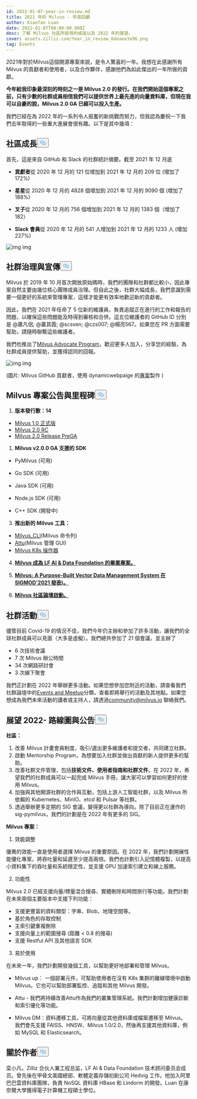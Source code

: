 ```yaml
---
id: 2022-01-07-year-in-review.md
title: 2021 年的 Milvus - 年度回顧
author: Xiaofan Luan
date: 2022-01-07T00:00:00.000Z
desc: 了解 Milvus 社區所取得的成就以及 2022 年的展望。
cover: assets.zilliz.com/Year_in_review_6deaee3a96.png
tag: Events
---
```

<p>2021年對於Milvus這個開源專案來說，是令人驚喜的一年。我想在此感謝所有 Milvus 的貢獻者和使用者，以及合作夥伴，感謝他們為如此傑出的一年所做的貢獻。</p>
<p><strong>今年給我印象最深刻的時刻之一是 Milvus 2.0 的發行。在我們開始這個專案之前，只有少數的社群成員相信我們可以提供世界上最先進的向量資料庫，但現在我可以自豪的說，Milvus 2.0 GA 已經可以投入生產。</strong></p>
<p>我們已經在為 2022 年的一系列令人振奮的新挑戰而努力，但我認為慶祝一下我們去年取得的一些重大進展會很有趣。以下是其中幾項：</p>
<h2 id="Community-Growth" class="common-anchor-header">社區成長<button data-href="#Community-Growth" class="anchor-icon" translate="no">
      <svg translate="no"
        aria-hidden="true"
        focusable="false"
        height="20"
        version="1.1"
        viewBox="0 0 16 16"
        width="16"
      >
        <path
          fill="#0092E4"
          fill-rule="evenodd"
          d="M4 9h1v1H4c-1.5 0-3-1.69-3-3.5S2.55 3 4 3h4c1.45 0 3 1.69 3 3.5 0 1.41-.91 2.72-2 3.25V8.59c.58-.45 1-1.27 1-2.09C10 5.22 8.98 4 8 4H4c-.98 0-2 1.22-2 2.5S3 9 4 9zm9-3h-1v1h1c1 0 2 1.22 2 2.5S13.98 12 13 12H9c-.98 0-2-1.22-2-2.5 0-.83.42-1.64 1-2.09V6.25c-1.09.53-2 1.84-2 3.25C6 11.31 7.55 13 9 13h4c1.45 0 3-1.69 3-3.5S14.5 6 13 6z"
        ></path>
      </svg>
    </button></h2><p>首先，這是來自 GitHub 和 Slack 的社群統計摘要。截至 2021 年 12 月底</p>
<ul>
<li><p><strong>貢獻者</strong>從 2020 年 12 月的 121 位增加到 2021 年 12 月的 209 位 (增加了 172%)</p></li>
<li><p><strong>星星</strong>從 2020 年 12 月的 4828 個增加到 2021 年 12 月的 9090 個 (增加了 188%)</p></li>
<li><p><strong>叉子</strong>從 2020 年 12 月的 756 個增加到 2021 年 12 月的 1383 個（增加了 182）</p></li>
<li><p><strong>Slack 會員</strong>從 2020 年 12 月的 541 人增加到 2021 年 12 月的 1233 人 (增加 227%)</p></li>
</ul>
<p>
  
   <span class="img-wrapper"> <img translate="no" src="https://assets.zilliz.com/1_1_e94deb087f.png" alt="img" class="doc-image" id="img" />
   </span> <span class="img-wrapper"> <span>img</span> </span></p>
<h2 id="Community-Governance-and-Advocacy" class="common-anchor-header">社群治理與宣傳<button data-href="#Community-Governance-and-Advocacy" class="anchor-icon" translate="no">
      <svg translate="no"
        aria-hidden="true"
        focusable="false"
        height="20"
        version="1.1"
        viewBox="0 0 16 16"
        width="16"
      >
        <path
          fill="#0092E4"
          fill-rule="evenodd"
          d="M4 9h1v1H4c-1.5 0-3-1.69-3-3.5S2.55 3 4 3h4c1.45 0 3 1.69 3 3.5 0 1.41-.91 2.72-2 3.25V8.59c.58-.45 1-1.27 1-2.09C10 5.22 8.98 4 8 4H4c-.98 0-2 1.22-2 2.5S3 9 4 9zm9-3h-1v1h1c1 0 2 1.22 2 2.5S13.98 12 13 12H9c-.98 0-2-1.22-2-2.5 0-.83.42-1.64 1-2.09V6.25c-1.09.53-2 1.84-2 3.25C6 11.31 7.55 13 9 13h4c1.45 0 3-1.69 3-3.5S14.5 6 13 6z"
        ></path>
      </svg>
    </button></h2><p>Milvus 於 2019 年 10 月首次開放原始碼時，我們的團隊和社群都比較小，因此專案自然主要由幾位核心團隊成員治理。但自此之後，社群大幅成長，我們意識到需要一個更好的系統來管理專案，這樣才能更有效率地歡迎新的貢獻者。</p>
<p>因此，我們在 2021 年任命了 5 位新的維護員，負責追蹤正在進行的工作和報告的問題，以確保這些問題能及時得到審核和合併。這五位維護者的 GitHub ID 分別是 @蕭凡侶; @叢其霞; @scsven; @czs007; @楊亮567。如果您在 PR 方面需要幫助，請隨時聯繫這些維護者。</p>
<p>我們也推出了<a href="https://milvus.io/community/milvus_advocate.md">Milvus Advocate Program</a>，歡迎更多人加入，分享您的經驗，為社群成員提供幫助，並獲得認同的回報。</p>
<p>
  
   <span class="img-wrapper"> <img translate="no" src="https://assets.zilliz.com/1_2_835f379fb0.png" alt="img" class="doc-image" id="img" />
   </span> <span class="img-wrapper"> <span>img</span> </span></p>
<p>(圖片: Milvus GitHub 貢獻者，使用 dynamicwebpaige 的<a href="https://github.com/dynamicwebpaige/nanowrimo-2021/blob/main/15_VS_Code_contributors.ipynb">專案</a>製作 )</p>
<h2 id="Milvus-Project-Announcements-and-Milestones" class="common-anchor-header">Milvus 專案公告與里程碑<button data-href="#Milvus-Project-Announcements-and-Milestones" class="anchor-icon" translate="no">
      <svg translate="no"
        aria-hidden="true"
        focusable="false"
        height="20"
        version="1.1"
        viewBox="0 0 16 16"
        width="16"
      >
        <path
          fill="#0092E4"
          fill-rule="evenodd"
          d="M4 9h1v1H4c-1.5 0-3-1.69-3-3.5S2.55 3 4 3h4c1.45 0 3 1.69 3 3.5 0 1.41-.91 2.72-2 3.25V8.59c.58-.45 1-1.27 1-2.09C10 5.22 8.98 4 8 4H4c-.98 0-2 1.22-2 2.5S3 9 4 9zm9-3h-1v1h1c1 0 2 1.22 2 2.5S13.98 12 13 12H9c-.98 0-2-1.22-2-2.5 0-.83.42-1.64 1-2.09V6.25c-1.09.53-2 1.84-2 3.25C6 11.31 7.55 13 9 13h4c1.45 0 3-1.69 3-3.5S14.5 6 13 6z"
        ></path>
      </svg>
    </button></h2><ol>
<li><strong>版本發行數：14</strong></li>
</ol>
<ul>
<li><a href="https://milvus.io/blog/Whats-Inside-Milvus-1.0.md">Milvus 1.0 正式版</a></li>
<li><a href="https://milvus.io/blog/milvus2.0-redefining-vector-database.md">Milvus 2.0 RC</a></li>
<li><a href="https://milvus.io/docs/v2.0.x/release_notes.md#v200-PreGA">Milvus 2.0 Release PreGA</a></li>
</ul>
<ol>
<li><strong>Milvus v2.0.0 GA 支援的 SDK</strong></li>
</ol>
<ul>
<li><p>PyMilvus (可用)</p></li>
<li><p>Go SDK (可用)</p></li>
<li><p>Java SDK (可用)</p></li>
<li><p>Node.js SDK (可用)</p></li>
<li><p>C++ SDK (開發中)</p></li>
</ul>
<ol start="3">
<li><strong>推出新的 Milvus 工具：</strong></li>
</ol>
<ul>
<li><a href="https://github.com/zilliztech/milvus_cli#community">Milvus_CLI</a>(Milvus 命令列)</li>
<li><a href="https://github.com/zilliztech/attu">Attu</a>(Milvus 管理 GUI)</li>
<li><a href="https://github.com/milvus-io/milvus-operator">Milvus K8s 操作器</a></li>
</ul>
<ol start="4">
<li><p><strong><a href="https://lfaidata.foundation/blog/2021/06/23/lf-ai-data-foundation-announces-graduation-of-milvus-project/">Milvus 成為 LF AI &amp; Data Foundation 的畢業專案。</a></strong></p></li>
<li><p><strong><a href="https://www.cs.purdue.edu/homes/csjgwang/pubs/SIGMOD21_Milvus.pdf">Milvus: A Purpose-Built Vector Data Management System 在 SIGMOD'2021 發表</a>)<a href="https://www.cs.purdue.edu/homes/csjgwang/pubs/SIGMOD21_Milvus.pdf">。</a></strong></p></li>
<li><p><strong><a href="https://discuss.milvus.io/">Milvus 社區論壇啟動。</a></strong></p></li>
</ol>
<h2 id="Community-Events" class="common-anchor-header">社群活動<button data-href="#Community-Events" class="anchor-icon" translate="no">
      <svg translate="no"
        aria-hidden="true"
        focusable="false"
        height="20"
        version="1.1"
        viewBox="0 0 16 16"
        width="16"
      >
        <path
          fill="#0092E4"
          fill-rule="evenodd"
          d="M4 9h1v1H4c-1.5 0-3-1.69-3-3.5S2.55 3 4 3h4c1.45 0 3 1.69 3 3.5 0 1.41-.91 2.72-2 3.25V8.59c.58-.45 1-1.27 1-2.09C10 5.22 8.98 4 8 4H4c-.98 0-2 1.22-2 2.5S3 9 4 9zm9-3h-1v1h1c1 0 2 1.22 2 2.5S13.98 12 13 12H9c-.98 0-2-1.22-2-2.5 0-.83.42-1.64 1-2.09V6.25c-1.09.53-2 1.84-2 3.25C6 11.31 7.55 13 9 13h4c1.45 0 3-1.69 3-3.5S14.5 6 13 6z"
        ></path>
      </svg>
    </button></h2><p>儘管目前 Covid-19 的情況不佳，我們今年仍主辦和參加了許多活動，讓我們的全球社群成員可以見面（大多是虛擬）。我們總共參加了 21 個會議，並主辦了</p>
<ul>
<li>6 次技術會議</li>
<li>7 次 Milvus 辦公時間</li>
<li>34 次網路研討會</li>
<li>3 次線下聚會</li>
</ul>
<p>我們正計劃在 2022 年舉辦更多活動。如果您想參加您附近的活動，請查看我們社群論壇中的<a href="https://discuss.milvus.io/c/events-and-meetups/13">Events and Meetup</a>分類，查看即將舉行的活動及其地點。如果您想成為我們未來活動的講者或主持人，請透過<a href="mailto:community@milvus.io">community@milvus.io</a> 聯絡我們。</p>
<h2 id="Looking-Ahead-to-2022--Roadmap--Announcement" class="common-anchor-header">展望 2022- 路線圖與公告<button data-href="#Looking-Ahead-to-2022--Roadmap--Announcement" class="anchor-icon" translate="no">
      <svg translate="no"
        aria-hidden="true"
        focusable="false"
        height="20"
        version="1.1"
        viewBox="0 0 16 16"
        width="16"
      >
        <path
          fill="#0092E4"
          fill-rule="evenodd"
          d="M4 9h1v1H4c-1.5 0-3-1.69-3-3.5S2.55 3 4 3h4c1.45 0 3 1.69 3 3.5 0 1.41-.91 2.72-2 3.25V8.59c.58-.45 1-1.27 1-2.09C10 5.22 8.98 4 8 4H4c-.98 0-2 1.22-2 2.5S3 9 4 9zm9-3h-1v1h1c1 0 2 1.22 2 2.5S13.98 12 13 12H9c-.98 0-2-1.22-2-2.5 0-.83.42-1.64 1-2.09V6.25c-1.09.53-2 1.84-2 3.25C6 11.31 7.55 13 9 13h4c1.45 0 3-1.69 3-3.5S14.5 6 13 6z"
        ></path>
      </svg>
    </button></h2><p><strong>社區：</strong></p>
<ol>
<li>改善 Milvus 計畫會員制度，吸引/選出更多維護者和提交者，共同建立社群。</li>
<li>啟動 Mentorship Program，為想要加入社群並做出貢獻的新人提供更多的幫助。</li>
<li>改善社群文件管理，包括<strong>技術文件、使用者指南和社群文件</strong>。在 2022 年，希望我們的社群成員可以一起完成 Milvus 手冊，讓大家可以學習如何更好的使用 Milvus。</li>
<li>加強與其他開源社群的合作與互動，包括上游人工智能社群，以及 Milvus 所依賴的 Kubernetes、MinIO、etcd 和 Pulsar 等社群。</li>
<li>透過舉辦更多定期的 SIG 會議，變得更以社群為導向。除了目前正在運作的 sig-pymilvus，我們的計劃是在 2022 年有更多的 SIG。</li>
</ol>
<p><strong>Milvus 專案：</strong></p>
<ol>
<li>效能調整</li>
</ol>
<p>優異的效能一直是使用者選擇 Milvus 的重要原因。在 2022 年，我們計劃開展性能優化專案，將吞吐量和延遲至少提高兩倍。我們也計劃引入記憶體複製，以提高小資料集下的吞吐量和系統穩定性，並支援 GPU 加速索引建立和線上服務。</p>
<ol start="2">
<li>功能性</li>
</ol>
<p>Milvus 2.0 已經支援向量/標量混合搜尋、實體刪除和時間旅行等功能。我們計劃在未來兩個主要版本中支援下列功能：</p>
<ul>
<li>支援更豐富的資料類型：字串、Blob、地理空間等。</li>
<li>基於角色的存取控制</li>
<li>主索引鍵重複刪除</li>
<li>支援向量上的範圍搜尋 (距離 &lt; 0.8 的搜尋)</li>
<li>支援 Restful API 及其他語言 SDK</li>
</ul>
<ol start="3">
<li>易於使用</li>
</ol>
<p>在未來一年，我們計劃開發幾個工具，以幫助更好地部署和管理 Milvus。</p>
<ul>
<li><p>Milvus up：  一個部署元件，可幫助使用者在沒有 K8s 集群的離線環境中啟動 Milvus。它也可以幫助部署監控、追蹤和其他 Milvus 開發。</p></li>
<li><p>Attu - 我們將持續改善Attu作為我們的叢集管理系統。我們計劃增加健康診斷和索引優化等功能。</p></li>
<li><p>Milvus DM：資料遷移工具，可將向量從其他資料庫或檔案遷移至 Milvus。我們會先支援 FAISS、HNSW、Milvus 1.0/2.0，然後再支援其他資料庫，例如 MySQL 和 Elasticsearch。</p></li>
</ul>
<h2 id="About-the-author" class="common-anchor-header">關於作者<button data-href="#About-the-author" class="anchor-icon" translate="no">
      <svg translate="no"
        aria-hidden="true"
        focusable="false"
        height="20"
        version="1.1"
        viewBox="0 0 16 16"
        width="16"
      >
        <path
          fill="#0092E4"
          fill-rule="evenodd"
          d="M4 9h1v1H4c-1.5 0-3-1.69-3-3.5S2.55 3 4 3h4c1.45 0 3 1.69 3 3.5 0 1.41-.91 2.72-2 3.25V8.59c.58-.45 1-1.27 1-2.09C10 5.22 8.98 4 8 4H4c-.98 0-2 1.22-2 2.5S3 9 4 9zm9-3h-1v1h1c1 0 2 1.22 2 2.5S13.98 12 13 12H9c-.98 0-2-1.22-2-2.5 0-.83.42-1.64 1-2.09V6.25c-1.09.53-2 1.84-2 3.25C6 11.31 7.55 13 9 13h4c1.45 0 3-1.69 3-3.5S14.5 6 13 6z"
        ></path>
      </svg>
    </button></h2><p>栾小凡，Zilliz 合伙人兼工程总监，LF AI &amp; Data Foundation 技术顾问委员会成员。曾先後在甲骨文美國總部、軟體定義存儲初創公司 Hedvig 工作。他加入阿里巴巴雲資料庫團隊，負責 NoSQL 資料庫 HBase 和 Lindorm 的開發。Luan 在康奈爾大學獲得電子計算機工程碩士學位。</p>
